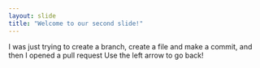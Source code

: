 ```yaml
---
layout: slide
title: "Welcome to our second slide!"
---
```

I was just trying to create a branch, create a file and make a commit, and then I opened a pull request
Use the left arrow to go back!
